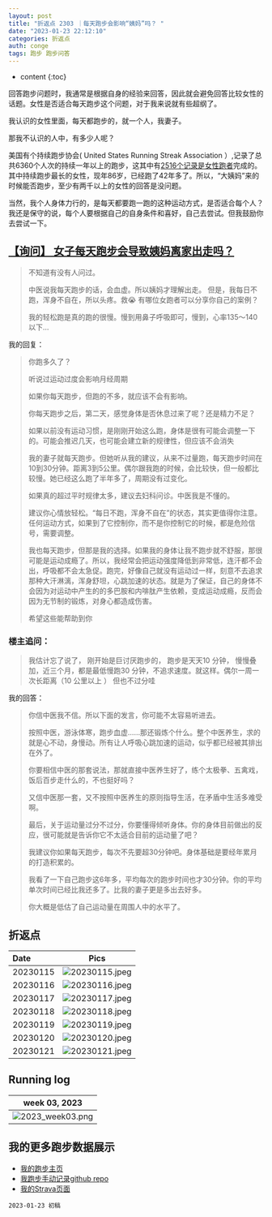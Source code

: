 ```yaml
---
layout: post
title: "折返点 2303 ｜每天跑步会影响“姨妈”吗？ "
date: "2023-01-23 22:12:10"
categories: 折返点
auth: conge
tags: 跑步 跑步问答 
---
```

* content
{:toc}

回答跑步问题时，我通常是根据自身的经验来回答，因此就会避免回答比较女性的话题。女性是否适合每天跑步这个问题，对于我来说就有些超纲了。

我认识的女性里面，每天都跑步的，就一个人，我妻子。

那我不认识的人中，有多少人呢？

美国有个持续跑步协会( United States Running Streak Association ）,记录了总共6360个人次的持续一年以上的跑步，这其中有[2516个记录是女性跑者](https://www.runeveryday.com/statistics.php#:~:text=(42.77%20years)-,Gender,-ACTIVE%20streaks)完成的。其中持续跑步最长的女性，现年86岁，已经跑了42年多了。所以，“大姨妈”来的时候能否跑步，至少有两千以上的女性的回答是没问题。

当然，我个人身体力行的，是每天都要跑一跑的这种运动方式，是否适合每个人？我还是保守的说，每个人要根据自己的自身条件和喜好，自己去尝试。但我鼓励你去尝试一下。




## [【询问】 女子每天跑步会导致姨妈离家出走吗？](https://douc.cc/3McdjV) 

> 不知道有没有人问过。
> 
> 中医说我每天跑步的话，会血虚。所以姨妈才理解出走。 但是，我每日不跑，浑身不自在，所以头疼。救😭 有哪位女跑者可以分享你自己的案例？
> 
> 我的轻松跑是真的跑的很慢。慢到用鼻子呼吸即可，慢到，心率135～140 以下…

我的回复：

> 你跑多久了？
> 
> 听说过运动过度会影响月经周期
> 
> 如果你每天跑步，但跑的不多，就应该不会有影响。
> 
> 你每天跑步之后，第二天，感觉身体是否休息过来了呢？还是精力不足？
> 
> 如果以前没有运动习惯，是刚刚开始这么跑，身体是很有可能会调整一下的。可能会推迟几天，也可能会建立新的规律性，但应该不会消失
> 
> 我的妻子就每天跑步。但她听从我的建议，从来不过量跑，每天跑步时间在10到30分钟。距离3到5公里。偶尔跟我跑的时候，会比较快，但一般都比较慢。她已经这么跑了半年多了，周期没有过变化。
> 
> 如果真的超过平时规律太多，建议去妇科问诊。中医我是不懂的。
> 
> 建议你心情放轻松。“每日不跑，浑身不自在”的状态，其实更值得你注意。任何运动方式，如果到了它控制你，而不是你控制它的时候，都是危险信号，需要调整。
> 
> 我也每天跑步，但那是我的选择。如果我的身体让我不跑步就不舒服，那很可能是运动成瘾了。所以，我经常会把运动强度降低到非常低，连汗都不会出，呼吸都不会太急促。跑完，好像自己就没有运动过一样，刻意不去追求那种大汗淋漓，浑身舒坦，心跳加速的状态。就是为了保证，自己的身体不会因为对运动中产生的的多巴胺和内啡肽产生依赖，变成运动成瘾，反而会因为无节制的锻炼，对身心都造成伤害。
> 
> 希望这些能帮助到你

### 楼主追问：

> 我估计忘了说了， 刚开始是巨讨厌跑步的， 跑步是天天10 分钟， 慢慢叠加，近三个月，都是最低慢跑30 分钟，不追求速度。就这样。偶尔一周一次长距离（10 公里以上 ） 但也不过分哇

我的回答：

> 你信中医我不信。所以下面的发言，你可能不太容易听进去。
> 
> 按照中医，游泳体寒，跑步血虚……那还锻炼个什么。整个中医养生，求的就是心不动，身慢动。所有让人呼吸心跳加速的运动，似乎都已经被其排出在外了。
> 
> 你要相信中医的那套说法，那就直接中医养生好了，练个太极拳、五禽戏，饭后百步走什么的，不也挺好吗？
> 
> 又信中医那一套，又不按照中医养生的原则指导生活，在矛盾中生活多难受啊。
> 
> 最后，关于运动量过分不过分，你要懂得倾听身体。你的身体目前做出的反应，很可能就是告诉你它不太适合目前的运动量了吧？
> 
> 我建议你如果每天跑步，每次不先要超30分钟吧。身体基础是要经年累月的打造积累的。
> 
> 我看了一下自己跑步这6年多，平均每次的跑步时间也才30分钟。你的平均单次时间已经比我还多了。比我的妻子更是多出去好多。
> 
> 你大概是低估了自己运动量在周围人中的水平了。

## 折返点

| Date     |                                Pics                                  |
| :------- | :------------------------------------------------------------------: |
| 20230115 |![20230115.jpeg](https://s2.loli.net/2023/01/24/iJ1YHWEA8uM7DkN.jpg) |
| 20230116 |![20230116.jpeg](https://s2.loli.net/2023/01/24/2Wr5vnCNYsXz4kU.jpg) |
| 20230117 |![20230117.jpeg](https://s2.loli.net/2023/01/24/uc9oSCqiMhTkQPJ.jpg) |
| 20230118 |![20230118.jpeg](https://s2.loli.net/2023/01/24/Phju9ftpOeKqSvY.jpg) |
| 20230119 |![20230119.jpeg](https://s2.loli.net/2023/01/24/csdnimueDX17LzE.jpg) |
| 20230120 |![20230120.jpeg](https://s2.loli.net/2023/01/24/NYdfxOFtMelcioz.jpg) |
| 20230121 |![20230121.jpeg](https://s2.loli.net/2023/01/24/YGPnAesa1Ef6982.jpg) |

## Running log

|                            week 03, 2023                              |
| :-------------------------------------------------------------------: |
|![2023_week03.png](https://s2.loli.net/2023/01/24/1pm5dMT7ow8hXu4.png) |

## 我的更多跑步数据展示

* [我的跑步主页](https://conge.livingwithfcs.org/running_page/)
* [我跑步手动记录github repo](https://github.com/conge/RunningStreak)
* [我的Strava页面](https://www.strava.com/athletes/57680242)

```
2023-01-23 初稿
```

